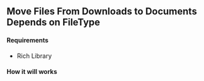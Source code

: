 ## Move Files From Downloads to Documents Depends on FileType

#### Requirements
- Rich Library

#### How it will works



